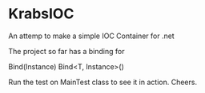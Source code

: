 KrabsIOC
========

An attemp to make a simple IOC Container for .net

The project so far has a binding for

Bind<T>(Instance)
Bind<T, Instance>()

Run the test on MainTest class to see it in action.
Cheers.
